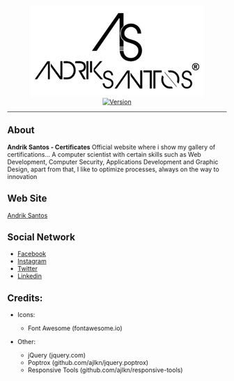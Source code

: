 <div align="center">
<img width="400px;" src="images/Logos/arsm.jpg" alt="Andrik Santos">

<br>


<a href="https://img.shields.io/github/license/andriksantos/certificate">
    <img src="https://img.shields.io/github/license/andriksantos/certificate?style=plastic" alt="Version">
</a>


</div>

---

## About
__Andrik Santos - Certificates__
Official website where i show my gallery of certifications... A computer scientist with certain skills such as Web Development, Computer Security, Applications Development and Graphic Design, apart from that, I like to optimize processes, always on the way to innovation

## Web Site
[Andrik Santos](https://andriksantos.github.io)

## Social Network
- [Facebook]()
- [Instagram]()
- [Twitter]()
- [Linkedin]()

## Credits:
  - Icons:
    - Font Awesome (fontawesome.io)

- Other:
  - jQuery (jquery.com)
  - Poptrox (github.com/ajlkn/jquery.poptrox)
  - Responsive Tools (github.com/ajlkn/responsive-tools)